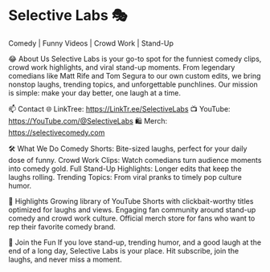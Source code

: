 # Selective Labs 🎭
Comedy | Funny Videos | Crowd Work | Stand-Up

😂 About Us
Selective Labs is your go-to spot for the funniest comedy clips, crowd work highlights, and viral stand-up moments. From legendary comedians like Matt Rife and Tom Segura to our own custom edits, we bring nonstop laughs, trending topics, and unforgettable punchlines. Our mission is simple: make your day better, one laugh at a time.

📫 Contact
🌐 LinkTree: https://LinkTr.ee/SelectiveLabs
📺 YouTube: https://YouTube.com/@SelectiveLabs
🛍️ Merch: https://selectivecomedy.com

🛠️ What We Do
Comedy Shorts: Bite-sized laughs, perfect for your daily dose of funny.
Crowd Work Clips: Watch comedians turn audience moments into comedy gold.
Full Stand-Up Highlights: Longer edits that keep the laughs rolling.
Trending Topics: From viral pranks to timely pop culture humor.

🎤 Highlights
Growing library of YouTube Shorts with clickbait-worthy titles optimized for laughs and views.
Engaging fan community around stand-up comedy and crowd work culture.
Official merch store for fans who want to rep their favorite comedy brand.

📌 Join the Fun
If you love stand-up, trending humor, and a good laugh at the end of a long day, Selective Labs is your place. Hit subscribe, join the laughs, and never miss a moment.
